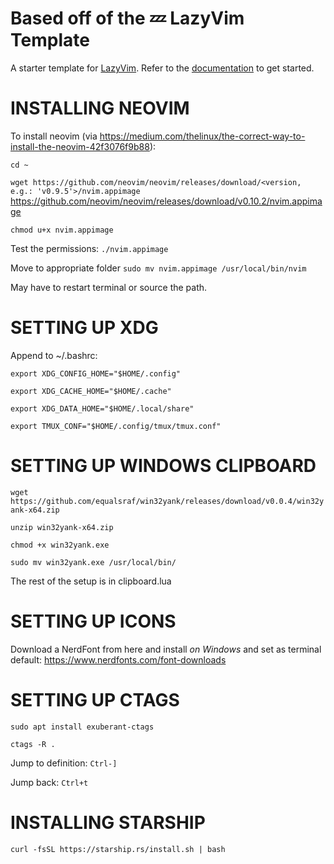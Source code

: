 # Based off of the 💤 LazyVim Template

A starter template for [LazyVim](https://github.com/LazyVim/LazyVim).
Refer to the [documentation](https://lazyvim.github.io/installation) to get started.

# INSTALLING NEOVIM

To install neovim (via https://medium.com/thelinux/the-correct-way-to-install-the-neovim-42f3076f9b88): 

`cd ~`

`wget https://github.com/neovim/neovim/releases/download/<version, e.g.: 'v0.9.5'>/nvim.appimage`
https://github.com/neovim/neovim/releases/download/v0.10.2/nvim.appimage

`chmod u+x nvim.appimage`

Test the permissions: 
`./nvim.appimage`

Move to appropriate folder 
`sudo mv nvim.appimage /usr/local/bin/nvim`

May have to restart terminal or source the path.

# SETTING UP XDG

Append to ~/.bashrc:

`export XDG_CONFIG_HOME="$HOME/.config"`

`export XDG_CACHE_HOME="$HOME/.cache"`

`export XDG_DATA_HOME="$HOME/.local/share"`

`export TMUX_CONF="$HOME/.config/tmux/tmux.conf"`

# SETTING UP WINDOWS CLIPBOARD

`wget https://github.com/equalsraf/win32yank/releases/download/v0.0.4/win32yank-x64.zip`

`unzip win32yank-x64.zip`

`chmod +x win32yank.exe`

`sudo mv win32yank.exe /usr/local/bin/`

The rest of the setup is in clipboard.lua

# SETTING UP ICONS
Download a NerdFont from here and install _on Windows_ and set as terminal default:
https://www.nerdfonts.com/font-downloads

# SETTING UP CTAGS

`sudo apt install exuberant-ctags`

`ctags -R . `

Jump to definition: `Ctrl-]`

Jump back: `Ctrl+t`

# INSTALLING STARSHIP
`curl -fsSL https://starship.rs/install.sh | bash`

